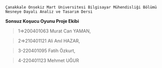     Çanakkale Onsekiz Mart Üniversitesi Bilgisayar Mühendisliği Bölümü
    Nesneye Dayalı Analiz ve Tasarım Dersi 
**Sonsuz Koşucu Oyunu Proje Ekibi**
>1=>200401063 Murat Can YAMAN,

>2=>210401121 Ali Anıl HAZAR,

>3-220401095 Fatih Özkurt,

>4-220401123 Mehmet UĞUR
